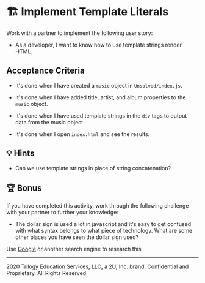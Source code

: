 # 🏗️ Implement Template Literals

Work with a partner to implement the following user story:

* As a developer, I want to know how to use template strings render HTML.

## Acceptance Criteria

* It's done when I have created a `music` object in `Unsolved/index.js`.

* It's done when I have added title, artist, and album properties to the `music` object.

* It's done when I have used template strings in the `div` tags to output data from the music object.

* It's done when I open `index.html` and see the results.

## 💡 Hints

* Can we use template strings in place of string concatenation?

## 🏆 Bonus

If you have completed this activity, work through the following challenge with your partner to further your knowledge:

* The dollar sign is used a lot in javascript and it's easy to get confused with what syntax belongs to what piece of technology. What are some other places you have seen the dollar sign used?

Use [Google](https://www.google.com) or another search engine to research this.

---
2020 Trilogy Education Services, LLC, a 2U, Inc. brand. Confidential and Proprietary. All Rights Reserved.